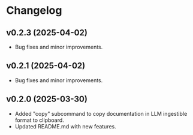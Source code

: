 # Changelog

## v0.2.3 (2025-04-02)

- Bug fixes and minor improvements.

## v0.2.1 (2025-04-02)

- Bug fixes and minor improvements.

## v0.2.0 (2025-03-30)

- Added "copy" subcommand to copy documentation in LLM ingestible format to clipboard.
- Updated README.md with new features.
